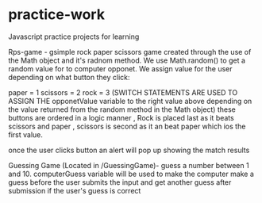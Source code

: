 # practice-work

Javascript practice projects for learning

Rps-game - gsimple rock paper scissors game created through the use of the Math object and it's radnom method. We use Math.random() to get a random value for to computer opponet. We assign value for the user depending on what button they click:

paper = 1
scissors = 2
rock = 3
(SWITCH STATEMENTS ARE USED TO ASSIGN THE opponetValue variable to the right value above depending on the value returned from the random method in the Math object)
these buttons are ordered in a logic manner , Rock is placed last as it beats scissors and paper , scissors is second as it an beat paper which ios the first value.

once the user clicks button an alert will pop up showing the match results

Guessing Game (Located in /GuessingGame)- guess a number between 1 and 10. computerGuess variable will be used to make the computer make a guess before the user submits the input and get another guess after submission if the user's guess is correct
